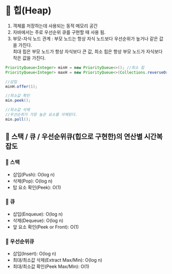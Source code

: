 # 🐔 힙(Heap)
1. 객체를 저장하는데 사용되는 동적 메모리 공간
2. 자바에서는 주로 우선순위 큐를 구현할 때 사용 됨.
3. 부모-자식 노드 관계 : 부모 노드는 항상 자식 노드보다 우선순위가 높거나 같은 값을 가진다. <Br/>
최대 힙은 부모 노드가 항상 자식보다 큰 값, 최소 힙은 항상 부모 노드가 자식보다 작은 값을 가진다.


```java
PriorityQueue<Integer> minH = new PriorityQueue<>(); //최소 힙
PriorityQueue<Integer> maxH = new PriorityQueue<>(Collections.reverseOrder()); //최대 힙

//삽입
minH.offer(1);

//최소값 확인
min.peek();

//최소값 삭제
//우선순위가 가장 높은 요소를 삭제된다.
min.poll();
```

## 🐥 스택 / 큐 / 우선순위큐(힙으로 구현한)의 연산별 시간복잡도

### 🥚 스택
- 삽입(Push): O(log n) 
- 삭제(Pop): O(log n)
- 탑 요소 확인(Peek): O(1)

### 🥚 큐
- 삽입(Enqueue): O(log n)
- 삭제(Dequeue): O(log n)
- 앞 요소 확인(Peek or Front): O(1)

### 🥚 우선순위큐
- 삽입(Insert): O(log n)
- 최대/최소값 삭제(Extract Max/Min): O(log n)
- 최대/최소값 확인(Peek Max/Min): O(1)